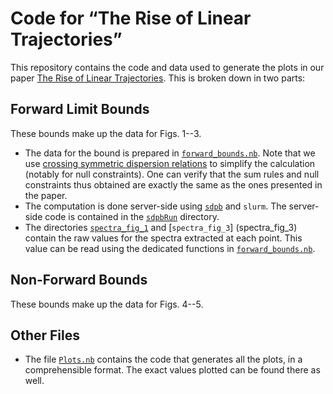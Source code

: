 # Code for “The Rise of Linear Trajectories”

This repository contains the code and data used to generate the plots in
our paper
[The Rise of Linear Trajectories](https://arxiv.org/abs/2510.07991).
This is broken down in two parts:

## Forward Limit Bounds

These bounds make up the data for Figs. 1--3.

- The data for the bound is prepared in
  [`forward_bounds.nb`](forward_bounds.nb). Note that we use
  [crossing symmetric dispersion relations](https://doi.org/10.1103/PhysRevLett.126.181601)
  to simplify the calculation (notably for null constraints). One can
  verify that the sum rules and null constraints thus obtained are
  exactly the same as the ones presented in the paper.
- The computation is done server-side using
  [`sdpb`](https://github.com/davidsd/sdpb) and `slurm`. The server-side
  code is contained in the [`sdpbRun`](sdpbRun) directory.
- The directories [`spectra_fig_1`](spectra_fig_1) and [`spectra_fig_3`]
  (spectra_fig_3) contain the raw values for the spectra extracted at
  each point. This value can be read using the dedicated functions in
  [`forward_bounds.nb`](forward_bounds.nb).

## Non-Forward Bounds

These bounds make up the data for Figs. 4--5.

## Other Files

- The file [`Plots.nb`](Plots.nb) contains the code that generates all the plots, in a comprehensible format. The exact values plotted can be found there as well.
